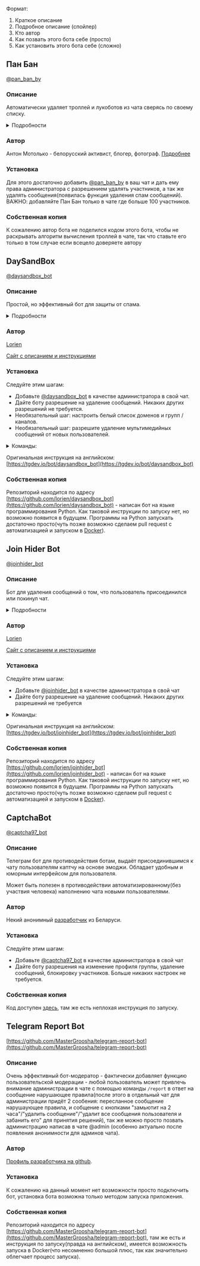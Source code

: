Формат:
1) Краткое описание
2) Подробное описание (спойлер)
3) Кто автор
4) Как позвать этого бота себе (просто)
5) Как установить этого бота себе (сложно)

## Пан Бан
[@pan_ban_by](https://t.me/pan_ban_by)

### Описание
Автоматически удаляет троллей и лукоботов из чата сверясь по своему списку.

<details>
  <summary>Подробности</summary>

Пан Бан ведет базу троллей, и основываясь на ней делает две вещи:
1) При добавлении в чат смотрит есть ли среди участников тролли из базы. Если таковые находятся - Пан Бан удаляет их из чата
2) Если в чат заходит тролль из базы - он автоматически удаляется из чата в течение нескольких минут.

Обратите внимание, что Пан Бан - это не телеграм бот, а аккаунт.
Бот не может получить список участников чата, и, соответственно, не сможет выполнять описанные функции.

Как узнать результаты работы бота?
На текущий момент бот никак не оповещает о результатах своей работы. Но в скором времени у бота появится такая возможность и он будет отправлять в чат сообщение при каждом удалении из чата(либо агрегированно).

Что если бот удалит нормального участника?
Такие ошибки могут произойти. В этом случае нужно написать @dzechat_bot о ситуации. В @dzechat_bot можно писать в том числе если возникли какие-то вопросы/предложения.

Спасибо присоединившейся команде разработчиков бота к команде dze.chat!
</details>

### Автор
Антон Мотолько - белорусский активист, блогер, фотограф.
[Подробнее](http://cyclowiki.org/wiki/%D0%90%D0%BD%D1%82%D0%BE%D0%BD_%D0%93%D0%B0%D0%B4%D0%B8%D0%BC%D0%BE%D0%B2%D0%B8%D1%87_%D0%9C%D0%BE%D1%82%D0%BE%D0%BB%D1%8C%D0%BA%D0%BE)

### Установка
Для этого достаточно добавить [@pan_ban_by](https://t.me/pan_ban_by) в ваш чат и дать ему права администратора с разрешением удалять участников, а так же удалять сообщения(появилась функция удаления спам сообщений).
ВАЖНО: добавляйте Пан Бан только в чате где больше 100 участников.

### Собственная копия
К сожалению автор бота не поделился кодом этого бота, чтобы не раскрывать алгоритм вычисления троллей в чате, так что ставьте его только в том случае если всецело доверяете автору 


## DaySandBox

[@daysandbox_bot](https://t.me/daysandbox_bot)

### Описание
Простой, но эффективный бот для защиты от спама. 

<details>
  <summary>Подробности</summary>
  
Идея состоит в том, чтобы удалить ссылки, медиафайлы и перенаправленные сообщения, написанные пользователями, присоединившимися к чату менее 24 часов назад. Этот метод позволяет удалить большую часть спам-сообщений от новых пользователей. Обратной стороной этого подхода является то, что любой участник чата старше 1 дня может публиковать что угодно. Это компромисс между простотой и эффективностью. Вы получаете бесплатно инструмент, который автоматически удаляет много спам-сообщений, но не все. Вы можете установить список доменов и групп/каналов, которые никогда не должны блокироваться. Вы можете добавить нового участника чата в белый список, если хотите разрешить ему публиковать ссылки до истечения безопасного периода. По умолчанию удаление мультимедийных сообщений отключено. Прочтите «Команды», чтобы узнать, как включить удаление мультимедийных сообщений от новых пользователей. Также вы можете отключить новых пользователей на несколько часов с помощью опции mute_hours.

Тип сообщений, которые Daysandbox Bot считает возможным спамом:

* сообщение переадресовано из другого чата
* сообщение содержит ссылку на какой-либо веб-документ
* сообщение содержит упоминание @username, указывающее на группу или канал. Если @username указывает на какого-то пользователя, то это не считается ссылкой.
* сообщение содержит кнопку любого типа. Обычно такие сообщения отправляются через встроенных ботов.
* мультимедийные сообщения, отключены по умолчанию. Медиа - это аудио, игра, анимация, документ, фото, видео, голос, видеозаметка, контакт, местоположение.

</details>

### Автор
[Lorien](https://github.com/lorien)

[Сайт с описанием и инструкциями](https://tgdev.io)

### Установка
Следуйте этим шагам:

* Добавьте [@daysandbox_bot](https://t.me/daysandbox_bot) в качестве администратора в свой чат.
* Дайте боту разрешение на удаление сообщений. Никаких других разрешений не требуется.
* Необязательный шаг: настроить белый список доменов и групп / каналов.
* Необязательный шаг: разрешите удаление мультимедийных сообщений от новых пользователей.

<details>
  <summary>Команды:</summary>
  
```/daysandbox set notify_actions=yes``` - настроить бота писать сообщения в чат о каждом удаленном спам-сообщении

```/daysandbox set notify_actions=no``` - настроить автоматическое удаление спам-сообщений

```/daysandbox set remove_media=yes``` - настроить бота на удаление медиа-сообщений от новых пользователей (по умолчанию НЕТ)

```/daysandbox set remove_media=no``` - настроить бота, чтобы он НЕ удалял мультимедийные сообщения от новых пользователей

```/daysandbox set safe_hours=X``` - установить безопасный период на X часов. Значение X должно быть числом в диапазоне 0 <X <720. Другими словами, безопасный период должен быть больше нуля и меньше или равен одному месяцу.

```/daysandbox set mute_hours=X``` - полностью отключить звук для новых пользователей на указанное количество часов. По умолчанию это ноль часов, т.е. для новых пользователей звук не отключен. Допустимое значение для этой опции находится в диапазоне от 0 до 720.

```/daysandbox config``` - отобразить конфигурацию бота для текущего чата

```/daysandbox check``` - проверить, правильно ли установлен бот

```/daysandbox reload_admins``` - попросить бота перезагрузить админки для текущего чата. Список администраторов собирается один раз и кешируется. Используйте эту команду для обновления кэшированных данных.

```/daysandbox wl_add FOO``` - запретить боту блокировать ссылки, содержащие FOO. FOO может быть доменом или именем пользователя группы/канала. Используйте "@" чат, чтобы указать имена пользователей групп / каналов. Пример: ```/daysandbox wl_add google.com``` или ```/daysandbox wl_add @tgdev_en```.

```/daysandbox wl_del FOO``` - удалить FOO из списка доменов/групп/каналов, которые никогда не должны блокироваться. Пример: ```/daysandbox wl_del yahoo.com```

```/daysandbox userwl_add USER``` - запретить боту блокировать сообщения от пользователя. Имя пользователя USER должно начинаться с символа "@". Пример: 

```/daysandbox userwl_add @foobar```

```/daysandbox userwl_del USER``` - удалить пользователя USER из белого списка. Пример: ```/daysandbox userwl_del @foobar```

```/daysandbox set lang=<lang-code>``` - настроить язык уведомлений. Допустимые значения для этих настроек: ```en``` и ```ru```.

</details>

Оригинальная инструкция на английском: [https://tgdev.io/bot/daysandbox_bot](https://tgdev.io/bot/daysandbox_bot)

### Собственная копия
Репозиторий находится по адресу [https://github.com/lorien/daysandbox_bot](https://github.com/lorien/daysandbox_bot) - написан бот на языке программирования Python. Как таковой инструкции по запуску нет, но возможно появится в будущем. Программы на Python запускать достаточно просто(чуть позже возможно сделаем pull request с автоматизацией и запуском в [Docker](https://ru.wikipedia.org/wiki/Docker)).

## Join Hider Bot
[@joinhider_bot](https://t.me/joinhider_bot)

### Описание
Бот для удаления сообщений о том, что пользователь присоединился или покинул чат.

<details>
  <summary>Подробности</summary>
 
По умолчанию он удаляет как сообщении о присоединившемся пользователе, так и сообщение о покинувшем чат пользователе. Вы можете настроить его для каждого конкретного чата. Например, вы можете настроить бота так, чтобы он удалял сообщения, присоединившегося к чату пользователя, но оставлял сообщения, о покинувшем  чат пользователе.

</details>

### Автор
[Lorien](https://github.com/lorien)

[Сайт с описанием и инструкциями](https://tgdev.io)

### Установка
Следуйте этим шагам:

* Добавьте [@joinhider_bot](https://t.me/joinhider_bot) в качестве администратора в свой чат
* Дайте боту разрешение на удаление сообщений. Никаких других разрешений не требуется

<details>
  <summary>Команды:</summary>

```/joinhider check``` - проверить, правильно ли установлен бот.

```/joinhider config``` - отобразить конфиг бота для текущего чата

```/joinhider set delete_user_joined_msg MODE``` - включить или отключить удаление сообщений о подключении пользователя к чату. MODE должен быть да или нет. Пример команды: ```/ joinhider set delete_user_joined_msg yes```

```/joinhider set delete_user_left_msg MODE``` - включить или отключить удаление сообщений о выходе пользователя из чата. MODE должно быть yes или no. Пример команды: ```/joinhider set delete_user_left_msg yes```

</details>

Оригинальная инструкция на английском: [https://tgdev.io/bot/joinhider_bot](https://tgdev.io/bot/joinhider_bot)

### Собственная копия
Репозиторий находится по адресу [https://github.com/lorien/joinhider_bot](https://github.com/lorien/joinhider_bot) - написан бот на языке программирования Python. Как таковой инструкции по запуску нет, но возможно появится в будущем. Программы на Python запускать достаточно просто(чуть позже возможно сделаем pull request с автоматизацией и запуском в [Docker](https://ru.wikipedia.org/wiki/Docker)).

## CaptchaBot
[@captcha97_bot](https://t.me/captcha97_bot)

### Описание
Телеграм бот для противодействия ботам, выдаёт присоединившимся к чату пользователям каптчу на основе эмоджи. Обладает удобным и юморным интерфейсом для пользователя.

Может быть полезен в противодействии автоматизированному(без участвия человека) наполнению чата новыми пользователями.

### Автор
Некий анонимный [разработчик](https://github.com/F0rzend) из Беларуси.

### Установка
Следуйте этим шагам:

* Добавьте [@captcha97_bot](https://t.me/captcha97_bot) в качестве администратора в свой чат
* Дайте боту разрешения на изменение профиля группы, удаление сообщений, блокировку участников. Больше никаких настроек не требуется.

### Собственная копия
Код доступен [здесь](https://github.com/F0rzend/antirobot_aiogram), там же есть неплохая инструкция по запуску.


## Telegram Report Bot
[https://github.com/MasterGroosha/telegram-report-bot](https://github.com/MasterGroosha/telegram-report-bot)

### Описание
Очень эффективный бот-модератор - фактически добавляет функцию пользовательской модерации - любой пользователь может привлечь внимание администрации в чате с помощью команды ```/report``` в ответ на сообщение нарушающее правила(после этого в отдельный чат для администрации придёт 2 сообения: пересланное сообщение нарушаующее правила, и собщение с кнопками "замьютит на 2 часа"/"удалить сообщение"/"удалит все сообщения пользователя и забанить его" для принятия решений), так же можно просто позвать администрацию написав в чате @admin (особенно актуально после появления анонимности для админов чата).

### Автор
[Профиль разработчика на github](https://github.com/MasterGroosha).

### Установка
К сожалению на данный момент нет возможности просто подключить бот, установка бота возможна только методом запуска приложения.

### Собственная копия
Репозиторий находится по адресу [https://github.com/MasterGroosha/telegram-report-bot](https://github.com/MasterGroosha/telegram-report-bot), там же есть и инструкция по запуску(правда на английском), имеется возможность запуска в Docker(что несомненно большой плюс, так как значительно облегчает процесс запуска).
